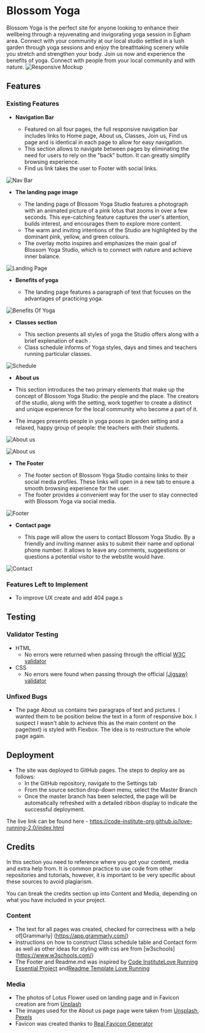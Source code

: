 
  # Blossom Yoga


Blossom Yoga is the perfect site for anyone looking to enhance their wellbeing through a rejuvenating and invigorating yoga session in Egham area. Connect with your community at our local studio settled in a lush garden through yoga sessions and enjoy the breathtaking scenery while you stretch and strengthen your body. Join us now and experience the benefits of yoga. Connect with  people from your local community and with nature.
![Responsive Mockup](media/blossom_yoga_mockup.png)

## Features 


### Existing Features

- __Navigation Bar__

  - Featured on all four pages, the full responsive navigation bar includes links  to Home page, About us, Classes, Join us, Find us page and is identical in each page to allow for easy navigation.
  - This section allows to navigate between pages  by eliminating the need for users to rely on the "back" button. It can  greatly simplify browsing experience.
  - Find us link takes the user to Footer with social links.

![Nav Bar](media/logo_nav_bar.png)

- __The landing page image__

  - The landing page of Blossom Yoga Studio features a photograph with an animated picture of a pink lotus that zooms in over a few seconds. This eye-catching feature captures the user's attention, builds interest, and encourages them to explore more content.
  - The warm and inviting intentions of the Studio are highlighted by the dominant pink, yellow, and green colours. 
  - The overlay motto inspires and emphasizes the main goal of Blossom Yoga Studio, which is to connect with nature and achieve inner balance.

![Landing Page](media/landing_page.png)

- __Benefits of yoga__

  - The landing page features a paragraph of text that focuses on the advantages of practicing yoga. 

![Benefits Of Yoga](media/benefits_of_yoga.png)

- __Classes section__

  - This section presents all styles of yoga the Studio offers along with a brief explenation of each .
  - Class schedule informs of Yoga styles, days and times and teachers running particular classes.

![Schedule](media/class_schedule.png)
- __About us__

 - This section introduces the two primary elements that make up the concept of Blossom Yoga Studio: the people and the place. The creators of the studio, along with the setting, work together to create a distinct and unique experience for the local community who become a part of it.
 - The images presents people in yoga poses in garden setting and a relaxed, happy group of people: the teachers with their students.

![About us](media/about_us_info.png )

![About us](media/images.png )


- __The Footer__ 

  - The footer section of Blossom Yoga Studio contains links to their social media profiles. These links will open in a new tab to ensure a smooth browsing experience for the user. 
  - The footer provides a convenient way for the user to stay connected with Blossom Yoga via social media.

![Footer](media/footer.png)


- __Contact page__

  - This page will allow the users to contact Blossom Yoga Studio. By a friendly and inviting manner asks to submit their name and optional phone number. It allows to leave any comments, suggestions or questions  a potential visitor to the webstite would have. 

![Contact](media/contact_form.png)


### Features Left to Implement

- To improve UX create and add 404 page.s

## Testing
### Validator Testing 

- HTML
  - No errors were returned when passing through the official [W3C validator](https://validator.w3.org/nu/?doc=https%3A%2F%2Fcode-institute-org.github.io%2Flove-running-2.0%2Findex.html)
- CSS
  - No errors were found when passing through the official [(Jigsaw) validator](https://jigsaw.w3.org/css-validator/validator?uri=https%3A%2F%2Fvalidator.w3.org%2Fnu%2F%3Fdoc%3Dhttps%253A%252F%252Fcode-institute-org.github.io%252Flove-running-2.0%252Findex.html&profile=css3svg&usermedium=all&warning=1&vextwarning=&lang=en#css)

### Unfixed Bugs

- The page About us contains two paragraps of text and pictures. I wanted them to be position below the text in a form of responsive box. I suspect I wasn't able to achieve this as the main content on the page(text) is styled with Flexbox. The idea is to restructure the whole page again.

## Deployment


- The site was deployed to GitHub pages. The steps to deploy are as follows: 
  - In the GitHub repository, navigate to the Settings tab 
  - From the source section drop-down menu, select the Master Branch
  - Once the master branch has been selected, the page will be automatically refreshed with a detailed ribbon display to indicate the successful deployment. 

The live link can be found here - https://code-institute-org.github.io/love-running-2.0/index.html 


## Credits 

In this section you need to reference where you got your content, media and extra help from. It is common practice to use code from other repositories and tutorials, however, it is important to be very specific about these sources to avoid plagiarism. 

You can break the credits section up into Content and Media, depending on what you have included in your project. 

### Content 

- The text for all pages was created, checked for correctness with a help of[Grammarly] (https://app.grammarly.com/)
- Instructions on how to construct Class schedule table and Contact form as well as other ideas for styling with css are from [w3schools] (https://www.w3schools.com/)
- The Footer and Readme.md  was inspired by [Code InstituteLove Running Essential Project](https://learn.codeinstitute.net/courses/course-v1:CodeInstitute+LRFX101+2/courseware/e805068059af42af87681032aa64053f/7525117e5cd144daa2a7b0c57843bbee/?child=first) and[Readme Template Love Running](https://github.com/Code-Institute-Solutions/readme-template)


### Media

- The photos of Lotus Flower used on landing page and in Favicon creation are from [Unplash](https://unsplash.com/s/photos/lotus-flower?license=free)
- The images used for the About us page page were taken from [Unsplash](https://unsplash.com/), [Pexels](https://www.pexels.com/)
- Favicon was created thanks to [Real Favicon Generator](https://realfavicongenerator.net/)







